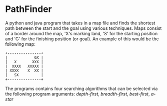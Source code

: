 # PathFinder
A python and java program that takes in a map file and finds the shortest path between the start and the goal using various techniques.
Maps consist of a border around the map, 'X's marking land, 'S' for the starting position and 'G' for the finishing position (or goal). An example of this would be the following map:
```
+---------------+
|            GX |
|   X       XXX |
|  XXXX   XXXXX |
| XXXX    X  XX |
|   SX          |
+---------------+
```
The programs contains four searching algorithms that can be selected via the following program arguments: *depth-first*, *breadth-first*, *best-first*, *a-star*
